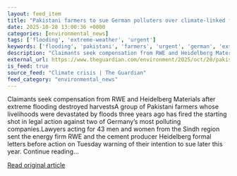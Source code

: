 ```yaml
---
layout: feed_item
title: "Pakistani farmers to sue German polluters over climate-linked flood damage"
date: 2025-10-28 13:00:36 +0000
categories: [environmental_news]
tags: ['flooding', 'extreme-weather', 'urgent']
keywords: ['flooding', 'pakistani', 'farmers', 'urgent', 'german', 'extreme-weather']
description: "Claimants seek compensation from RWE and Heidelberg Materials after extreme flooding destroyed harvestsA group of Pakistani farmers whose livelihoods were de..."
external_url: https://www.theguardian.com/environment/2025/oct/28/pakistani-farmers-to-sue-german-polluters-over-climate-linked-flood-damage
is_feed: true
source_feed: "Climate crisis | The Guardian"
feed_category: "environmental_news"
---
```


Claimants seek compensation from RWE and Heidelberg Materials after extreme flooding destroyed harvestsA group of Pakistani farmers whose livelihoods were devastated by floods three years ago has fired the starting shot in legal action against two of Germany’s most polluting companies.Lawyers acting for 43 men and women from the Sindh region sent the energy firm RWE and the cement producer Heidelberg formal letters before action on Tuesday warning of their intention to sue later this year. Continue reading...

[Read original article](https://www.theguardian.com/environment/2025/oct/28/pakistani-farmers-to-sue-german-polluters-over-climate-linked-flood-damage)
